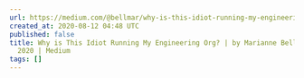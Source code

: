 ```yaml
---
url: https://medium.com/@bellmar/why-is-this-idiot-running-my-engineering-org-c6e815790cdb
created_at: 2020-08-12 04:48 UTC
published: false
title: Why is This Idiot Running My Engineering Org? | by Marianne Bellotti | Aug,
  2020 | Medium
tags: []
---
```



